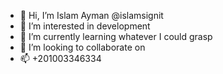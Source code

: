 - 👋 Hi, I’m Islam Ayman @islamsignit
- 👀 I’m interested in development
- 🌱 I’m currently learning whatever I could grasp
- 💞️ I’m looking to collaborate on 
- 📫 +201003346334
